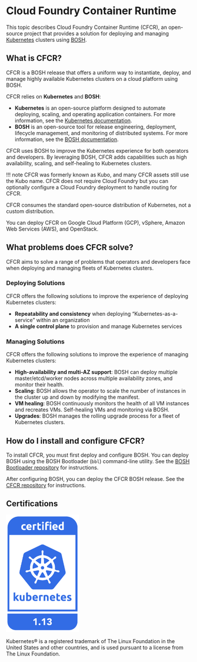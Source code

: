 # Cloud Foundry Container Runtime

This topic describes Cloud Foundry Container Runtime (CFCR), an open-source project that provides a solution for deploying and managing [Kubernetes](https://kubernetes.io/docs/home/) clusters using [BOSH](https://bosh.io/docs).

## What is CFCR?

CFCR is a BOSH release that offers a uniform way to instantiate, deploy, and manage highly available Kubernetes clusters on a cloud platform using BOSH.

CFCR relies on **Kubernetes** and **BOSH**:

* **Kubernetes** is an open-source platform designed to automate deploying, scaling, and operating application containers. For more information, see the [Kubernetes documentation](https://kubernetes.io/docs/home/).
* **BOSH** is an open-source tool for release engineering, deployment, lifecycle management, and monitoring of distributed systems. For more information, see the [BOSH documentation](https://bosh.io/docs).

CFCR uses BOSH to improve the Kubernetes experience for both operators and developers. By leveraging BOSH, CFCR adds capabilities such as high availability, scaling, and self-healing to Kubernetes clusters.

!!! note
	CFCR was formerly known as Kubo, and many CFCR assets still use the Kubo name. CFCR does not require Cloud Foundry but you can optionally configure a Cloud Foundry deployment to handle routing for CFCR.

CFCR consumes the standard open-source distribution of Kubernetes, not a custom distribution.

You can deploy CFCR on Google Cloud Platform (GCP), vSphere, Amazon Web Services (AWS), and OpenStack.

## What problems does CFCR solve?

CFCR aims to solve a range of problems that operators and developers face when deploying and managing fleets of Kubernetes clusters.

### Deploying Solutions

CFCR offers the following solutions to improve the experience of deploying Kubernetes clusters:

* **Repeatability and consistency** when deploying “Kubernetes-as-a-service” within an organization
* **A single control plane** to provision and manage Kubernetes services

### Managing Solutions

CFCR offers the following solutions to improve the experience of managing Kubernetes clusters:

* **High-availability and multi-AZ support**: BOSH can deploy multiple master/etcd/worker nodes across multiple availability zones, and monitor their health.
* **Scaling**: BOSH allows the operator to scale the number of instances in the cluster up and down by modifying the manifest.
* **VM healing**: BOSH continuously monitors the health of all VM instances and recreates VMs.
Self-healing VMs and monitoring via BOSH.
* **Upgrades**: BOSH manages the rolling upgrade process for a fleet of Kubernetes clusters.

## How do I install and configure CFCR?

To install CFCR, you must first deploy and configure BOSH.
You can deploy BOSH using the BOSH Bootloader (`bbl`) command-line utility.
See the [BOSH Bootloader repository](https://github.com/cloudfoundry/bosh-bootloader) for instructions.

After configuring BOSH, you can deploy the CFCR BOSH release.
See the [CFCR repository](https://github.com/cloudfoundry-incubator/kubo-release) for instructions.

## Certifications

<img alt="Kubernetes 1.13 Certification logo" src="https://github.com/cncf/artwork/blob/master/projects/kubernetes/certified-kubernetes/1.13/color/certified-kubernetes-1.13-color.png" width="198px">

Kubernetes® is a registered trademark of The Linux Foundation in the United States and other countries, and is used pursuant to a license from The Linux Foundation.
